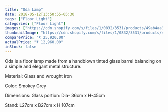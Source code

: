 ```yaml
---
title: "Oda Lamp"
date: 2018-05-12T13:50:55+05:30
tags: ["Floor Light"]
categories: ["Floor Light"]
images: ["https://cdn.shopify.com/s/files/1/0832/3531/products/49ab4aa3fc99e391e74c22754cbc7262_1024x1024.jpg?v=1509266776", "https://cdn.shopify.com/s/files/1/0832/3531/products/Oda_Small_Oda_Big_1024x1024.jpg?v=1509266715"]
thumbnailImage: "https://cdn.shopify.com/s/files/1/0832/3531/products/49ab4aa3fc99e391e74c22754cbc7262_large.jpg?v=1509266776"
comparePrice: "₹ 25,920.00"
actualPrice: "₹ 12,960.00"
inStock: false
---
```


Oda is a floor lamp made from a handblown tinted glass barrel balancing on a simple and elegant metal structure.

Material: Glass and wrought iron

Color: Smokey Grey

Dimensions: Glass portion: Dia- 36cm x H-45cm

Stand: L27cm x B27cm x H 107cm